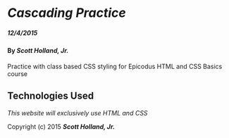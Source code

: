 # _Cascading Practice_

##### _12/4/2015_

#### By _**Scott Holland, Jr.**_

Practice with class based CSS styling for Epicodus HTML and CSS Basics course

## Technologies Used

_This website will exclusively use HTML and CSS_

Copyright (c) 2015 **_Scott Holland, Jr._**
